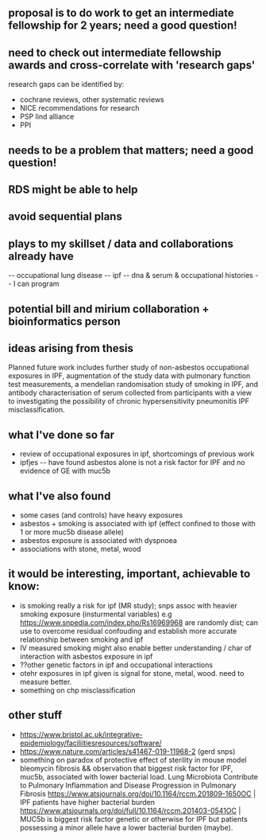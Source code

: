## proposal is to do work to get an intermediate fellowship for 2 years; need a good question!

## need to check out intermediate fellowship awards and cross-correlate with 'research gaps'

research gaps can be identified by:

- cochrane reviews, other systematic reviews
- NICE recommendations for research
- PSP lind alliance
- PPI

## needs to be a problem that matters; need a good question!

## RDS might be able to help

## avoid sequential plans

## plays to my skillset / data and collaborations already have

-- occupational lung disease
-- ipf
-- dna & serum & occupational histories
-- I can program

## potential bill and mirium collaboration + bioinformatics person

## ideas arising from thesis

Planned future work includes further study of non-asbestos occupational exposures in IPF, augmentation of the study data with pulmonary function test measurements, a mendelian randomisation study of smoking in IPF, and antibody characterisation of serum collected from participants with a view to investigating the possibility of chronic hypersensitivity pneumonitis IPF misclassification.

## what I've done so far

- review of occupational exposures in ipf, shortcomings of previous work
- ipfjes 
-- have found asbestos alone is not a risk factor for IPF and no evidence of GE with muc5b

## what I've also found

- some cases (and controls) have heavy exposures 
- asbestos + smoking is associated with ipf (effect confined to those with 1 or more muc5b disease allele)
- asbestos exposure is associated with dyspnoea
- associations with stone, metal, wood

## it would be interesting, important, achievable to know:
- is smoking really a risk for ipf (MR study); snps assoc with heavier smoking exposure (insturmental variables) e.g https://www.snpedia.com/index.php/Rs16969968  are randomly dist; can use to overcome residual confouding and establish more accurate relationship between smoking and ipf
- IV measured smoking might also enable better understanding / char of interaction with asbestos exposure in ipf
- ??other genetic factors in ipf and occupational interactions
- otehr exposures in ipf given is signal for stone, metal, wood. need to measure better.
- something on chp misclassification

## other stuff

- https://www.bristol.ac.uk/integrative-epidemiology/faciliitiesresources/software/
- https://www.nature.com/articles/s41467-019-11968-2 (gerd snps)
- something on paradox of protective effect of sterility in mouse model bleomycin fibrosis && observation that biggest risk factor for IPF, muc5b, associated with lower bacterial load. Lung Microbiota Contribute to Pulmonary Inflammation and Disease Progression in Pulmonary Fibrosis https://www.atsjournals.org/doi/10.1164/rccm.201809-1650OC | IPF patients have higher bacterial burden https://www.atsjournals.org/doi/full/10.1164/rccm.201403-0541OC | MUC5b is biggest risk factor genetic or otherwise for IPF but patients possessing a minor allele have a lower bacterial burden (maybe).




